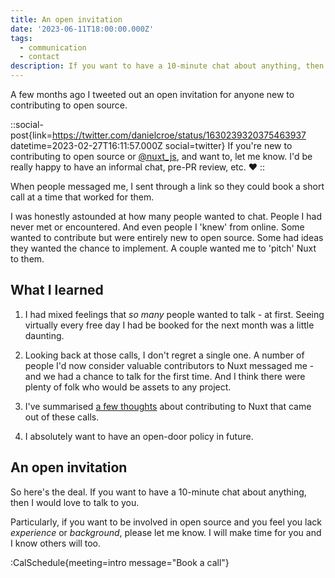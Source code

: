 ```yaml
---
title: An open invitation
date: '2023-06-11T18:00:00.000Z'
tags:
  - communication
  - contact
description: If you want to have a 10-minute chat about anything, then I would love to talk to you.
---
```


A few months ago I tweeted out an open invitation for anyone new to contributing to open source.

::social-post{link=https://twitter.com/danielcroe/status/1630239320375463937 datetime=2023-02-27T16:11:57.000Z social=twitter}
If you're new to contributing to open source or [@nuxt_js](https://twitter.com/nuxt_js), and want to, let me know. I'd be really happy to have an informal chat, pre-PR review, etc. ❤️
::

When people messaged me, I sent through a link so they could book a short call at a time that worked for them.

I was honestly astounded at how many people wanted to chat. People I had never met or encountered. And even people I 'knew' from online. Some wanted to contribute but were entirely new to open source. Some had ideas they wanted the chance to implement. A couple wanted me to 'pitch' Nuxt to them.

## What I learned

1. I had mixed feelings that _so many_ people wanted to talk - at first. Seeing virtually every free day I had be booked for the next month was a little daunting.

1. Looking back at those calls, I don't regret a single one. A number of people I'd now consider valuable contributors to Nuxt messaged me - and we had a chance to talk for the first time. And I think there were plenty of folk who would be assets to any project.

1. I've summarised [a few thoughts](/blog/contributing-to-nuxt) about contributing to Nuxt that came out of these calls.

1. I absolutely want to have an open-door policy in future.

## An open invitation

So here's the deal. If you want to have a 10-minute chat about anything, then I would love to talk to you.

Particularly, if you want to be involved in open source and you feel you lack _experience_ or _background_, please let me know. I will make time for you and I know others will too.

:CalSchedule{meeting=intro message="Book a call"}
